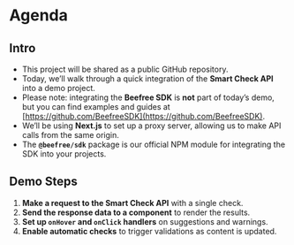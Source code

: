 # Agenda

## Intro
- This project will be shared as a public GitHub repository.
- Today, we’ll walk through a quick integration of the **Smart Check API** into a demo project.
- Please note: integrating the **Beefree SDK** is **not** part of today’s demo, but you can find examples and guides at [https://github.com/BeefreeSDK](https://github.com/BeefreeSDK).
- We’ll be using **Next.js** to set up a proxy server, allowing us to make API calls from the same origin.
- The **`@beefree/sdk`** package is our official NPM module for integrating the SDK into your projects.

## Demo Steps
1. **Make a request to the Smart Check API** with a single check.
2. **Send the response data to a component** to render the results.
3. **Set up `onHover` and `onClick` handlers** on suggestions and warnings.
4. **Enable automatic checks** to trigger validations as content is updated.